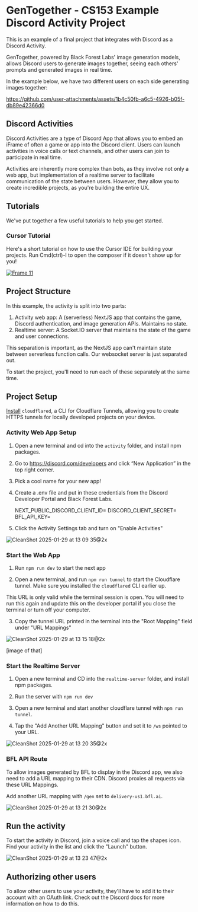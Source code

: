 # GenTogether - CS153 Example Discord Activity Project

This is an example of a final project that integrates with Discord as a Discord Activity.

GenTogether, powered by Black Forest Labs' image generation models, allows Discord users to generate images together, seeing each others' prompts and generated images in real time.

In the example below, we have two different users on each side generating images together:

https://github.com/user-attachments/assets/1b4c50fb-a6c5-4926-b05f-db89e42366d0


## Discord Activities

Discord Activities are a type of Discord App that allows you to embed an iFrame of often a game or app into the Discord client. Users can launch activities in voice calls or text channels, and other users can join to participate in real time.

Activities are inherently more complex than bots, as they involve not only a web app, but implementation of a realtime server to facilitate communication of the state between users. However, they allow you to create incredible projects, as you're building the entire UX.

## Tutorials

We've put together a few useful tutorials to help you get started.

### Cursor Tutorial
Here's a short tutorial on how to use the Cursor IDE for building your projects. Run Cmd(ctrl)-I to open the composer if it doesn't show up for you!

[![Frame 11](https://github.com/user-attachments/assets/2a4442ca-4170-40e2-b7b7-e163ae450801)](https://drive.google.com/file/d/1XFs17kZvEUx2xFLVistcdDuHnGFXU93a/view?usp=drive_link)


## Project Structure

In this example, the activity is split into two parts:

1. Activity web app: A (serverless) NextJS app that contains the game, Discord authentication, and image generation APIs. Maintains no state.
2. Realtime server: A Socket.IO server that maintains the state of the game and user connections.

This separation is important, as the NextJS app can't maintain state between serverless function calls. Our websocket server is just separated out.

To start the project, you'll need to run each of these separately at the same time.

## Project Setup

[Install](https://developers.cloudflare.com/cloudflare-one/connections/connect-networks/downloads/) `cloudflared`, a CLI for Cloudflare Tunnels, allowing you to create HTTPS tunnels for locally developed projects on your device.

### Activity Web App Setup

1. Open a new terminal and cd into the `activity` folder, and install npm packages.

2. Go to https://discord.com/developers and click “New Application” in the top right corner.

3. Pick a cool name for your new app!

4. Create a .env file and put in these credentials from the Discord Developer Portal and Black Forest Labs.

    NEXT_PUBLIC_DISCORD_CLIENT_ID=
    DISCORD_CLIENT_SECRET=
    BFL_API_KEY=

5. Click the Activity Settings tab and turn on "Enable Activities"

![CleanShot 2025-01-29 at 13 09 35@2x](https://github.com/user-attachments/assets/2555f6e0-6f66-4224-9fb0-7ab4341afd17)


### Start the Web App

1. Run `npm run dev` to start the next app

2. Open a new terminal, and run `npm run tunnel` to start the Cloudflare tunnel. Make sure you installed the `cloudflared` CLI earlier up.

This URL is only valid while the terminal session is open. You will need to run this again and update this on the developer portal if you close the terminal or turn off your computer.

3. Copy the tunnel URL printed in the terminal into the "Root Mapping" field under "URL Mappings"

![CleanShot 2025-01-29 at 13 15 18@2x](https://github.com/user-attachments/assets/0a97ee6f-b961-4275-840f-b2b2d04ba399)


[image of that]

### Start the Realtime Server

1. Open a new terminal and CD into the `realtime-server` folder, and install npm packages.

2. Run the server with `npm run dev`

3. Open a new terminal and start another cloudflare tunnel with `npm run tunnel`.

4. Tap the "Add Another URL Mapping" button and set it to `/ws` pointed to your URL.

![CleanShot 2025-01-29 at 13 20 35@2x](https://github.com/user-attachments/assets/8fe5ee52-6f75-4578-b788-5285102bf96d)


### BFL API Route

To allow images generated by BFL to display in the Discord app, we also need to add a URL mapping to their CDN. Discord proxies all requests via these URL Mappings.

Add another URL mapping with `/gen` set to `delivery-us1.bfl.ai`.

![CleanShot 2025-01-29 at 13 21 30@2x](https://github.com/user-attachments/assets/7f829a6c-1a7f-48fe-ac53-41f3b67a7045)


## Run the activity

To start the activity in Discord, join a voice call and tap the shapes icon. Find your activity in the list and click the "Launch" button.

![CleanShot 2025-01-29 at 13 23 47@2x](https://github.com/user-attachments/assets/e4a3ff50-22fb-4a21-bb8e-d077c2e5b8d0)


## Authorizing other users

To allow other users to use your activity, they'll have to add it to their account with an OAuth link. Check out the Discord docs for more information on how to do this.
